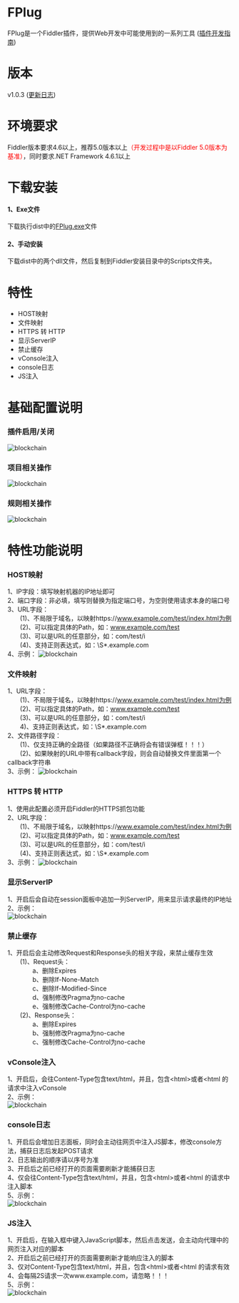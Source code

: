 # FPlug
FPlug是一个Fiddler插件，提供Web开发中可能使用到的一系列工具 ([插件开发指南](https://github.com/Ke1992/Fiddler-Plug-Example))
# 版本
v1.0.3 ([更新日志](https://github.com/Ke1992/Fiddler-FPlug/blob/master/CHANGELOG.md))
# 环境要求
Fiddler版本要求4.6以上，推荐5.0版本以上<font color="#ff0000">（开发过程中是以Fiddler 5.0版本为基准）</font>，同时要求.NET Framework 4.6.1以上
# 下载安装
#### 1、Exe文件
下载执行dist中的[FPlug.exe](https://raw.githubusercontent.com/Ke1992/Fiddler-FPlug/master/dist/FPlug.exe)文件
#### 2、手动安装
下载dist中的两个dll文件，然后复制到Fiddler安装目录中的Scripts文件夹。
# 特性
* HOST映射
* 文件映射
* HTTPS 转 HTTP
* 显示ServerIP
* 禁止缓存
* vConsole注入
* console日志
* JS注入
# 基础配置说明
### 插件启用/关闭
![blockchain](https://github.com/Ke1992/FPlug/blob/master/guide/switch.gif "插件启用/关闭")
### 项目相关操作
![blockchain](https://github.com/Ke1992/FPlug/blob/master/guide/item.gif "配置项目")
### 规则相关操作
![blockchain](https://github.com/Ke1992/FPlug/blob/master/guide/rule.gif "规则相关操作")
# 特性功能说明
### HOST映射
1、IP字段：填写映射机器的IP地址即可  
2、端口字段：非必填，填写则替换为指定端口号，为空则使用请求本身的端口号  
3、URL字段：  
　　(1)、不局限于域名，以映射https://www.example.com/test/index.html为例  
　　(2)、可以指定具体的Path，如：www.example.com/test  
　　(3)、可以是URL的任意部分，如：com/test/i  
　　(4)、支持正则表达式，如：\S*.example.com  
4、示例：
![blockchain](https://github.com/Ke1992/FPlug/blob/master/guide/host.gif "HOST映射")
### 文件映射
1、URL字段：  
　　(1)、不局限于域名，以映射https://www.example.com/test/index.html为例  
　　(2)、可以指定具体的Path，如：www.example.com/test  
　　(3)、可以是URL的任意部分，如：com/test/i  
　　4)、支持正则表达式，如：\S*.example.com  
2、文件路径字段：  
　　(1)、仅支持正确的全路径（如果路径不正确将会有错误弹框！！！）  
　　(2)、如果映射的URL中带有callback字段，则会自动替换文件里面第一个callback字符串  
3、示例：
![blockchain](https://github.com/Ke1992/FPlug/blob/master/guide/file.gif "文件映射")
### HTTPS 转 HTTP
1、使用此配置必须开启Fiddler的HTTPS抓包功能  
2、URL字段：  
　　(1)、不局限于域名，以映射https://www.example.com/test/index.html为例  
　　(2)、可以指定具体的Path，如：www.example.com/test  
　　(3)、可以是URL的任意部分，如：com/test/i  
　　(4)、支持正则表达式，如：\S*.example.com  
3、示例：
![blockchain](https://github.com/Ke1992/FPlug/blob/master/guide/https.gif "HTTPS 转 HTTP")
### 显示ServerIP
1、开启后会自动在session面板中追加一列ServerIP，用来显示请求最终的IP地址  
2、示例：  
![blockchain](https://github.com/Ke1992/FPlug/blob/master/guide/serverip.gif "ServerIP")
### 禁止缓存
1、开启后会主动修改Request和Response头的相关字段，来禁止缓存生效  
　　(1)、Request头：  
　　　　a、删除Expires  
　　　　b、删除If-None-Match  
　　　　c、删除If-Modified-Since  
　　　　d、强制修改Pragma为no-cache  
　　　　e、强制修改Cache-Control为no-cache  
　　(2)、Response头：  
　　　　a、删除Expires  
　　　　b、强制修改Pragma为no-cache  
　　　　c、强制修改Cache-Control为no-cache  
### vConsole注入
1、开启后，会往Content-Type包含text/html，并且，包含&lt;html&gt;或者&lt;html 的请求中注入vConsole  
2、示例：  
![blockchain](https://github.com/Ke1992/FPlug/blob/master/guide/vconsole.gif "vConsole")
### console日志
1、开启后会增加日志面板，同时会主动往网页中注入JS脚本，修改console方法，捕获日志后发起POST请求  
2、日志输出的顺序请以序号为准  
3、开启后之前已经打开的页面需要刷新才能捕获日志  
4、仅会往Content-Type包含text/html，并且，包含&lt;html&gt;或者&lt;html 的请求中注入脚本  
5、示例：  
![blockchain](https://github.com/Ke1992/FPlug/blob/master/guide/console.gif "console日志")
### JS注入
1、开启后，在输入框中键入JavaScript脚本，然后点击发送，会主动向代理中的网页注入对应的脚本  
2、开启后之前已经打开的页面需要刷新才能响应注入的脚本  
3、仅对Content-Type包含text/html，并且，包含&lt;html&gt;或者&lt;html 的请求有效  
4、会每隔2S请求一次www.example.com，请忽略！！！  
5、示例：  
![blockchain](https://github.com/Ke1992/FPlug/blob/master/guide/invade.gif "JS注入")
